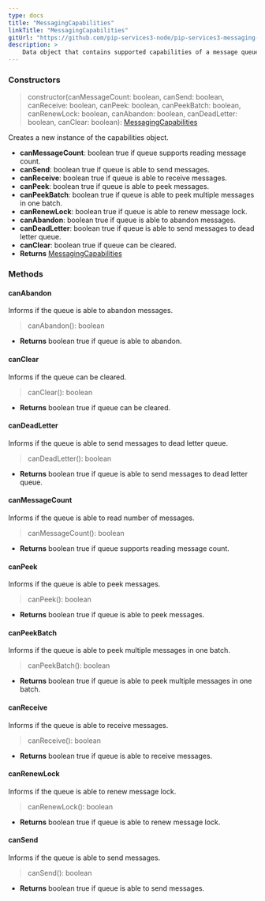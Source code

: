 ```yaml
---
type: docs
title: "MessagingCapabilities"
linkTitle: "MessagingCapabilities"
gitUrl: "https://github.com/pip-services3-node/pip-services3-messaging-node"
description: >
    Data object that contains supported capabilities of a message queue. If certain capability is not supported a queue will throw NotImplemented exception.
---
```



### Constructors

> constructor(canMessageCount: boolean, canSend: boolean, canReceive: boolean, canPeek: boolean, canPeekBatch: boolean, canRenewLock: boolean, canAbandon: boolean, canDeadLetter: boolean, canClear: boolean): [MessagingCapabilities]()

Creates a new instance of the capabilities object.

- **canMessageCount**: boolean true if queue supports reading message count.
- **canSend**: boolean true if queue is able to send messages.
- **canReceive**: boolean true if queue is able to receive messages.
- **canPeek**: boolean true if queue is able to peek messages.
- **canPeekBatch**: boolean true if queue is able to peek multiple messages in one batch.
- **canRenewLock**: boolean true if queue is able to renew message lock.
- **canAbandon**: boolean true if queue is able to abandon messages.
- **canDeadLetter**: boolean true if queue is able to send messages to dead letter queue.
- **canClear**: boolean true if queue can be cleared.
- **Returns** [MessagingCapabilities]()


### Methods


#### canAbandon
Informs if the queue is able to abandon messages.

> canAbandon(): boolean

- **Returns** boolean true if queue is able to abandon.


#### canClear
Informs if the queue can be cleared.

> canClear(): boolean

- **Returns** boolean true if queue can be cleared.


#### canDeadLetter
Informs if the queue is able to send messages to dead letter queue.

> canDeadLetter(): boolean

- **Returns** boolean true if queue is able to send messages to dead letter queue.


#### canMessageCount
Informs if the queue is able to read number of messages.

> canMessageCount(): boolean

- **Returns** boolean true if queue supports reading message count.


#### canPeek
Informs if the queue is able to peek messages.

> canPeek(): boolean

- **Returns** boolean true if queue is able to peek messages.


#### canPeekBatch
Informs if the queue is able to peek multiple messages in one batch.

> canPeekBatch(): boolean

- **Returns** boolean true if queue is able to peek multiple messages in one batch.


#### canReceive
Informs if the queue is able to receive messages.

> canReceive(): boolean

- **Returns** boolean true if queue is able to receive messages.


#### canRenewLock
Informs if the queue is able to renew message lock.

> canRenewLock(): boolean

- **Returns** boolean true if queue is able to renew message lock.


#### canSend
Informs if the queue is able to send messages.

> canSend(): boolean

- **Returns** boolean true if queue is able to send messages.